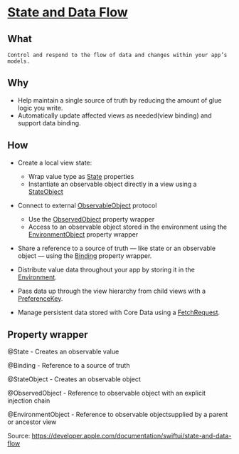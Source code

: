 # [State and Data Flow](https://developer.apple.com/documentation/swiftui/state-and-data-flow)

## What
    Control and respond to the flow of data and changes within your app’s models.
## Why
- Help maintain a single source of truth by reducing the amount of glue logic you write.
- Automatically update affected views as needed(view binding) and support data binding.
## How
- Create a local view state: 
    - Wrap value type as [State](https://developer.apple.com/documentation/swiftui/state) properties
    - Instantiate an observable object directly in a view using a [StateObject](https://developer.apple.com/documentation/swiftui/stateobject)
- Connect to external [ObservableObject](https://developer.apple.com/documentation/Combine/ObservableObject) protocol 
    - Use the [ObservedObject](https://developer.apple.com/documentation/swiftui/observedobject) property wrapper
    - Access to an observable object stored in the environment using the [EnvironmentObject](https://developer.apple.com/documentation/swiftui/environmentobject) property wrapper
   
- Share a reference to a source of truth — like state or an observable object — using the [Binding](https://developer.apple.com/documentation/swiftui/binding) property wrapper.

- Distribute value data throughout your app by storing it in the [Environment](https://developer.apple.com/documentation/swiftui/environment).

- Pass data up through the view hierarchy from child views with a [PreferenceKey](https://developer.apple.com/documentation/swiftui/preferencekey).

- Manage persistent data stored with Core Data using a [FetchRequest](https://developer.apple.com/documentation/swiftui/fetchrequest).

## Property wrapper

@State - Creates an observable value

@Binding - Reference to a source of truth

@StateObject - Creates an observable object

@ObservedObject - Reference to observable object with an explicit injection chain

@EnvironmentObject - Reference to observable objectsupplied by a parent or ancestor view

Source: https://developer.apple.com/documentation/swiftui/state-and-data-flow
